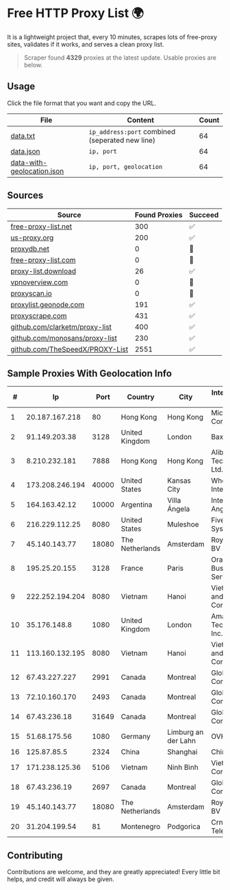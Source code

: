 
# Free HTTP Proxy List 🌍

It is a lightweight project that, every 10 minutes, scrapes lots of free-proxy sites, validates if it works, and serves a clean proxy list.


> Scraper found **4329** proxies at the latest update. Usable proxies are below.

## Usage

Click the file format that you want and copy the URL.


|File|Content|Count|
|----|-------|-----|
|[data.txt](https://raw.githubusercontent.com/themiralay/Proxy-List-World/master/data.txt)|`ip_address:port` combined (seperated new line)|64|
|[data.json](https://raw.githubusercontent.com/themiralay/Proxy-List-World/master/data.json)|`ip, port`|64|
|[data-with-geolocation.json](https://raw.githubusercontent.com/themiralay/Proxy-List-World/master/data-with-geolocation.json)|`ip, port, geolocation`|64|

## Sources

|Source|Found Proxies|Succeed|
|------|-------------|-------|
|[free-proxy-list.net](https://free-proxy-list.net)|300|✅|
|[us-proxy.org](https://www.us-proxy.org)|200|✅|
|[proxydb.net](http://proxydb.net)|0|🚫|
|[free-proxy-list.com](https://free-proxy-list.com/?page=&port=&type%5B%5D=http&type%5B%5D=https&up_time=0&search=Search)|0|🚫|
|[proxy-list.download](https://www.proxy-list.download/HTTP)|26|✅|
|[vpnoverview.com](https://vpnoverview.com/privacy/anonymous-browsing/free-proxy-servers)|0|🚫|
|[proxyscan.io](https://www.proxyscan.io)|0|🚫|
|[proxylist.geonode.com](https://proxylist.geonode.com/api/proxy-list?limit=300&page=1&sort_by=lastChecked&sort_type=desc&protocols=http,https)|191|✅|
|[proxyscrape.com](https://api.proxyscrape.com/v2/?request=displayproxies&protocol=http&timeout=10000&country=all&ssl=all&anonymity=all)|431|✅|
|[github.com/clarketm/proxy-list](https://raw.githubusercontent.com/clarketm/proxy-list/master/proxy-list-raw.txt)|400|✅|
|[github.com/monosans/proxy-list](https://raw.githubusercontent.com/monosans/proxy-list/main/proxies/http.txt)|230|✅|
|[github.com/TheSpeedX/PROXY-List](https://raw.githubusercontent.com/TheSpeedX/PROXY-List/master/http.txt)|2551|✅|


## Sample Proxies With Geolocation Info

|#|Ip|Port|Country|City|Internet Service Provider|
|-|--|----|-------|----|-------------------------|
|1|20.187.167.218|80|Hong Kong|Hong Kong|Microsoft Corporation|
|2|91.149.203.38|3128|United Kingdom|London|Baxet Group Inc.|
|3|8.210.232.181|7888|Hong Kong|Hong Kong|Alibaba (US) Technology Co., Ltd.|
|4|173.208.246.194|40000|United States|Kansas City|WholeSale Internet|
|5|164.163.42.12|10000|Argentina|Villa Ángela|Interret Villa Angela SRL|
|6|216.229.112.25|8080|United States|Muleshoe|Five Area Systems, LLC|
|7|45.140.143.77|18080|The Netherlands|Amsterdam|RoyaleHosting BV|
|8|195.25.20.155|3128|France|Paris|Orange Business Services|
|9|222.252.194.204|8080|Vietnam|Hanoi|VietNam Post and Telecom Corporation|
|10|35.176.148.8|1080|United Kingdom|London|Amazon Technologies Inc.|
|11|113.160.132.195|8080|Vietnam|Hanoi|VietNam Post and Telecom Corporation|
|12|67.43.227.227|2991|Canada|Montreal|GloboTech Communications|
|13|72.10.160.170|2493|Canada|Montreal|GloboTech Communications|
|14|67.43.236.18|31649|Canada|Montreal|GloboTech Communications|
|15|51.68.175.56|1080|Germany|Limburg an der Lahn|OVH SAS|
|16|125.87.85.5|2324|China|Shanghai|China Telecom|
|17|171.238.125.36|5106|Vietnam|Ninh Bình|Viettel Corporation|
|18|67.43.236.19|2697|Canada|Montreal|GloboTech Communications|
|19|45.140.143.77|18080|The Netherlands|Amsterdam|RoyaleHosting BV|
|20|31.204.199.54|81|Montenegro|Podgorica|Crnogorski Telekom|



## Contributing

Contributions are welcome, and they are greatly appreciated! Every
little bit helps, and credit will always be given.


